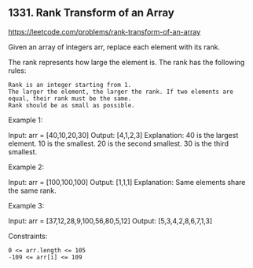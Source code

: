 ## 1331. Rank Transform of an Array

https://leetcode.com/problems/rank-transform-of-an-array

Given an array of integers arr, replace each element with its rank.

The rank represents how large the element is. The rank has the following rules:

    Rank is an integer starting from 1.
    The larger the element, the larger the rank. If two elements are equal, their rank must be the same.
    Rank should be as small as possible.

Example 1:

Input: arr = [40,10,20,30]
Output: [4,1,2,3]
Explanation: 40 is the largest element. 10 is the smallest. 20 is the second smallest. 30 is the third smallest.

Example 2:

Input: arr = [100,100,100]
Output: [1,1,1]
Explanation: Same elements share the same rank.

Example 3:

Input: arr = [37,12,28,9,100,56,80,5,12]
Output: [5,3,4,2,8,6,7,1,3]

Constraints:

    0 <= arr.length <= 105
    -109 <= arr[i] <= 109
